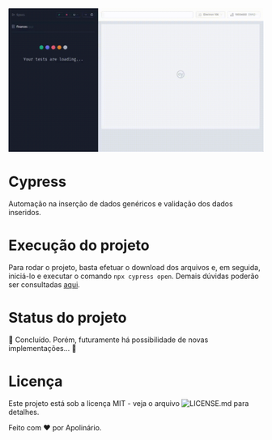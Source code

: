 <img src="https://github.com/whoamiApolo/Cypress/blob/main/cypress/videos/finances.cy.js.gif">

# Cypress
Automação na inserção de dados genéricos e validação dos dados inseridos.

# Execução do projeto
Para rodar o projeto, basta efetuar o download dos arquivos e, em seguida, iniciá-lo e executar o comando `npx cypress open`. Demais dúvidas poderão ser consultadas [aqui](https://github.com/whoamiApolo/Cypress/blob/main/notas.markdown).

# Status do projeto
🚧 Concluído. Porém, futuramente há possibilidade de novas implementações... 🚧

# Licença
Este projeto está sob a licença MIT - veja o arquivo ![LICENSE.md](https://github.com/whoamiApolo/Cypress/blob/main/LICENSE) para detalhes.


Feito com &hearts; por Apolinário.
